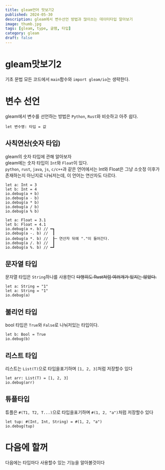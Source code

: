 ```yaml
---
title: gleam언어 맛보기2
published: 2024-05-30
description: gleam에서 변수선언 방법과 많이쓰는 데이터타입 알아보기
image: thumb.jpg
tags: [gleam, type, 글램, 타입]
category: gleam
draft: false
---
```

# gleam맛보기2
기초 문법
모든 코드에서 `main`함수와 `import gleam/io`는 생략한다.
# 변수 선언
gleam에서 변수를 선언하는 방법은 `Python`, `Rust`와 비슷하고 아주 쉽다.
```gleam
let 변수명: 타입 = 값
```


## 사칙연산(숫자 타입)
gleam의 숫자 타입에 관해 알아보자<br/>
gleam에는 숫자 타입이 `Int`와 `Float`이 있다.<br/>
`python`, `rust`, `java`, `js`, `c/c++`과 같은 언어에서는 Int와 Float은 그냥 소숫정 이후가 존재하는지 아닌지로 나눠저는데, 이 언어는 연산자도 다르다.


```gleam
let a: Int = 3
let b: Int = 4
io.debug(a + b)
io.debug(a - b)
io.debug(a * b)
io.debug(a / b)
io.debug(a % b)

let a: Float = 3.1
let b: Float = 4.1
io.debug(a +. b) // ━┓
io.debug(a -. b) //  ┃
io.debug(a *. b) //  ┠─ 연산자 뒤에 "."이 들어간다.
io.debug(a /. b) //  ┃
io.debug(a %. b) // ━┛
```

## 문자열 타입
문자열 타입은 `String`하나를 사용한다 ~~다행히도 Rust처럼 여러개가 있지는 않았다.~~
```gleam
let a: String = "1"
let a: String = "1"
io.debug(a)
```

## 불리언 타입
bool 타입은 `True`와 `False`로 나눠저있는 타입이다.
```gleam
let b: Bool = True
io.debug(b)
```


## 리스트 타입
리스트는 `List(T)`으로 타입을표기하며 `[1, 2, 3]`처럼 저장할수 있다
```gleam
let arr: List(T) = [1, 2, 3]
io.debug(arr)
```

## 튜플타입
튜플은 `#(T1, T2, T...)`으로 타입을표기하며 `#(1, 2, "a")`처럼 저장할수 있다
```gleam
let tup: #(Int, Int, String) = #(1, 2, "a")
io.debug(tup)
```

# 다음에 할꺼
다음에는 타입마다 사용할수 있는 기능을 알아볼것이다